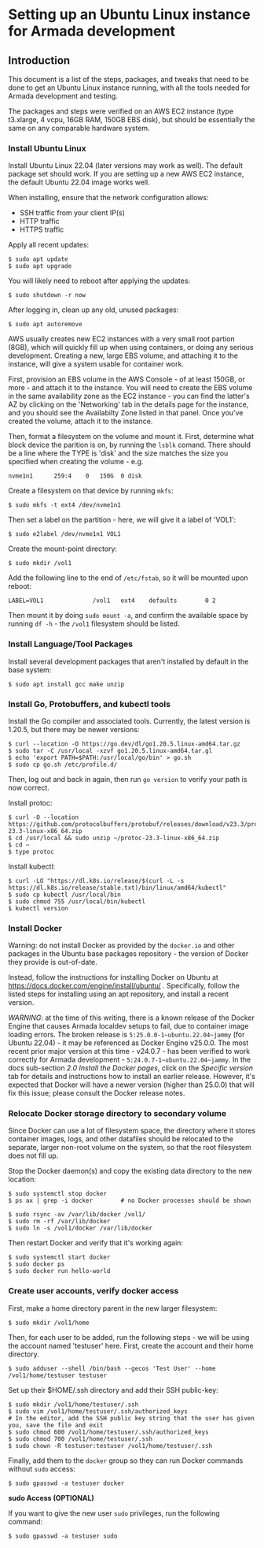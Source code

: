 # Setting up an Ubuntu Linux instance for Armada development

## Introduction

This document is a list of the steps, packages, and tweaks that need to be done to get an Ubuntu Linux
instance running, with all the tools needed for Armada development and testing.

The packages and steps were verified on an AWS EC2 instance (type t3.xlarge, 4 vcpu, 16GB RAM,
150GB EBS disk), but should be essentially the same on any comparable hardware system.

### Install Ubuntu Linux

Install Ubuntu Linux 22.04 (later versions may work as well). The default package set should
work. If you are setting up a new AWS EC2 instance, the default Ubuntu 22.04 image works well.

When installing, ensure that the network configuration allows:
- SSH traffic from your client IP(s)
- HTTP traffic
- HTTPS traffic

Apply all recent updates:
```
$ sudo apt update
$ sudo apt upgrade
```
You will likely need to reboot after applying the updates:
```
$ sudo shutdown -r now
```
After logging in, clean up any old, unused packages:
```
$ sudo apt autoremove
```

AWS usually creates new EC2 instances with a very small root partion (8GB), which will quickly
fill up when using containers, or doing any serious development. Creating a new,  large EBS volume, and 
attaching it to the instance, will give a system usable for container work.

First, provision an EBS volume in the AWS Console - of at least 150GB, or more - and attach it to
the instance. You will need to create the EBS volume in the same availability zone as the EC2
instance - you can find the latter's AZ by clicking on the 'Networking' tab in the details page
for the instance, and you should see the Availabilty Zone listed in that panel. Once you've created
the volume, attach it to the instance.

Then, format a filesystem on the volume and mount it. First, determine what block device the
parition is on, by running the `lsblk` comand. There should be a line where the TYPE is 'disk'
and the size matches the size you specified when creating the volume - e.g.
```
nvme1n1      259:4    0   150G  0 disk
```
Create a filesystem on that device by running `mkfs`:
```
$ sudo mkfs -t ext4 /dev/nvme1n1
```
Then set a label on the partition - here, we will give it a label of 'VOL1':
```
$ sudo e2label /dev/nvme1n1 VOL1
```
Create the mount-point directory:
```
$ sudo mkdir /vol1
```
Add the following line to the end of `/etc/fstab`, so it will be mounted upon reboot:
```
LABEL=VOL1              /vol1   ext4    defaults        0 2
```
Then mount it by doing `sudo mount -a`, and confirm the available space by running `df -h` - the `/vol1`
filesystem should be listed.

### Install Language/Tool Packages

Install several development packages that aren't installed by default in the base system:
```
$ sudo apt install gcc make unzip
```

### Install Go, Protobuffers, and kubectl tools
Install the Go compiler and associated tools. Currently, the latest version is 1.20.5, but there may
be newer versions:

```
$ curl --location -O https://go.dev/dl/go1.20.5.linux-amd64.tar.gz
$ sudo tar -C /usr/local -xzvf go1.20.5.linux-amd64.tar.gl
$ echo 'export PATH=$PATH:/usr/local/go/bin' > go.sh
$ sudo cp go.sh /etc/profile.d/
```
Then, log out and back in again, then run `go version` to verify your path is now correct.

Install protoc:
```
$ curl -O --location https://github.com/protocolbuffers/protobuf/releases/download/v23.3/protoc-23.3-linux-x86_64.zip
$ cd /usr/local && sudo unzip ~/protoc-23.3-linux-x86_64.zip
$ cd ~
$ type protoc
```

Install kubectl:
```
$ curl -LO "https://dl.k8s.io/release/$(curl -L -s https://dl.k8s.io/release/stable.txt)/bin/linux/amd64/kubectl"
$ sudo cp kubectl /usr/local/bin
$ sudo chmod 755 /usr/local/bin/kubectl
$ kubectl version
```

### Install Docker

Warning: do not install Docker as provided by the `docker.io` and other packages in the Ubuntu base
packages repository - the version of Docker they provide is out-of-date.

Instead, follow the instructions for installing Docker on Ubuntu at https://docs.docker.com/engine/install/ubuntu/ .
Specifically, follow the listed steps for installing using an apt repository, and install a recent version.

*WARNING*: at the time of this writing, there is a known release of the Docker Engine that causes Armada
localdev setups to fail, due to container image loading errors. The broken release is
`5:25.0.0-1~ubuntu.22.04~jammy` (for Ubuntu 22.04) - it may be referenced as Docker Engine v25.0.0. The
most recent prior major version at this time - v24.0.7 - has been verified to work correctly for Armada
development - `5:24.0.7-1~ubuntu.22.04~jammy`. In the docs sub-section *2.0 Install the Docker pages*, click
on the *Specific version* tab for details and instructions how to install an earlier release. However,
it's expected that Docker will have a newer version (higher than 25.0.0) that will fix this issue; please
consult the Docker release notes.

### Relocate Docker storage directory to secondary volume

Since Docker can use a lot of filesystem space, the directory where it stores container images, logs,
and other datafiles should be relocated to the separate, larger non-root volume on the system, so that
the root filesystem does not fill up.

Stop the Docker daemon(s) and copy the existing data directory to the new location:
```
$ sudo systemctl stop docker
$ ps ax | grep -i docker        # no Docker processes should be shown 

$ sudo rsync -av /var/lib/docker /vol1/
$ sudo rm -rf /var/lib/docker
$ sudo ln -s /vol1/docker /var/lib/docker
```
Then restart Docker and verify that it's working again:
```
$ sudo systemctl start docker  
$ sudo docker ps
$ sudo docker run hello-world
```

### Create user accounts, verify docker access

First, make a home directory parent in the new larger filesystem:
```
$ sudo mkdir /vol1/home
```
Then, for each user to be added, run the following steps - we will be using the account named 'testuser' here.
First, create the account and their home directory.
```
$ sudo adduser --shell /bin/bash --gecos 'Test User' --home /vol1/home/testuser testuser
```
Set up their $HOME/.ssh directory and add their SSH public-key:
```
$ sudo mkdir /vol1/home/testuser/.ssh
$ sudo vim /vol1/home/testuser/.ssh/authorized_keys
# In the editor, add the SSH public key string that the user has given you, save the file and exit
$ sudo chmod 600 /vol1/home/testuser/.ssh/authorized_keys
$ sudo chmod 700 /vol1/home/testuser/.ssh
$ sudo chown -R testuser:testuser /vol1/home/testuser/.ssh
```
Finally, add them to the `docker` group so they can run Docker commands without `sudo` access:
```
$ sudo gpasswd -a testuser docker
```
**sudo Access (OPTIONAL)**

If you want to give the new user `sudo` privileges, run the following command:
```
$ sudo gpasswd -a testuser sudo
```
